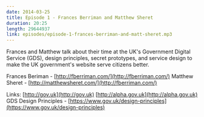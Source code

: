 ```yaml
---
date: 2014-03-25
title: Episode 1 - Frances Berriman and Matthew Sheret
duration: 20:25
length: 29644937
link: episodes/episode-1-frances-berriman-and-matt-sheret.mp3
---
```


Frances and Matthew talk about their time at the UK's Government Digital Service (GDS), design principles, secret prototypes, and service design to make the UK government's website serve citizens better.

Frances Beriman - [http://fberriman.com/](http://fberriman.com/)
Matthew Sheret - [http://matthewsheret.com/](http://fberriman.com/)

Links:
[http://gov.uk](http://gov.uk)
[http://alpha.gov.uk](http://alpha.gov.uk)
GDS Design Principles - [https://www.gov.uk/design-principles](https://www.gov.uk/design-principles)
